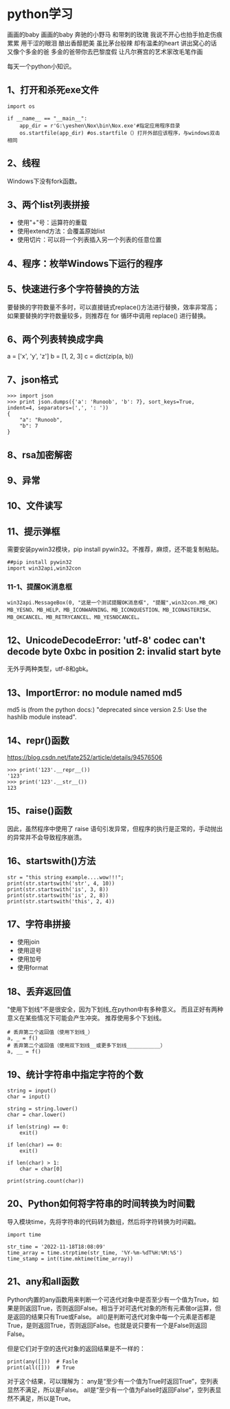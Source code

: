 # python学习

画画的baby 画画的baby
奔驰的小野马 和带刺的玫瑰
我说不开心也拍手拍走伤痕累累
用干涩的眼泪 酿出香醇肥美
虽比茅台般辣 却有温柔的heart
讲出窝心的话 又像个多金的爸
多金的爸带你去巴黎度假
让凡尔赛宫的艺术家改毛笔作画

每天一个python小知识。

## 1、打开和杀死exe文件
```
import os
    
if __name__ == "__main__":
    app_dir = r'G:\yeshen\Nox\bin\Nox.exe'#指定应用程序目录
	os.startfile(app_dir) #os.startfile（）打开外部应该程序，与windows双击相同
```

## 2、线程
Windows下没有fork函数。

## 3、两个list列表拼接
- 使用"+"号：运算符的重载
- 使用extend方法：会覆盖原始list
- 使用切片：可以将一个列表插入另一个列表的任意位置

## 4、程序：枚举Windows下运行的程序

## 5、快速进行多个字符替换的方法
要替换的字符数量不多时，可以直接链式replace()方法进行替换，效率非常高；
如果要替换的字符数量较多，则推荐在 for 循环中调用 replace() 进行替换。

## 6、两个列表转换成字典
a = ['x', 'y', 'z']
b = [1, 2, 3]
c = dict(zip(a, b))

## 7、json格式
```
>>> import json
>>> print json.dumps({'a': 'Runoob', 'b': 7}, sort_keys=True, indent=4, separators=(',', ': '))
{
    "a": "Runoob",
    "b": 7
}
```

## 8、rsa加密解密



## 9、异常


## 10、文件读写

## 11、提示弹框
需要安装pywin32模块，pip install pywin32。不推荐，麻烦，还不能复制粘贴。
```
##pip install pywin32
import win32api,win32con
```

### 11-1、提醒OK消息框
```
win32api.MessageBox(0, "这是一个测试提醒OK消息框", "提醒",win32con.MB_OK)
MB_YESNO、MB_HELP、MB_ICONWARNING、MB_ICONQUESTION、MB_ICONASTERISK、MB_OKCANCEL、MB_RETRYCANCEL、MB_YESNOCANCEL。
```

## 12、UnicodeDecodeError: 'utf-8' codec can't decode byte 0xbc in position 2: invalid start byte
无外乎两种类型，utf-8和gbk。

## 13、ImportError: no module named md5
md5 is (from the python docs:) "deprecated since version 2.5: Use the hashlib module instead".

## 14、repr()函数
https://blog.csdn.net/fate252/article/details/94576506
```
>>> print('123'.__repr__())
'123'
>>> print('123'.__str__())
123
```

## 15、raise()函数
因此，虽然程序中使用了 raise 语句引发异常，但程序的执行是正常的，手动抛出的异常并不会导致程序崩溃。

## 16、startswith()方法
```
str = "this string example....wow!!!";
print(str.startswith('str', 4, 10))
print(str.startswith('is', 3, 8))
print(str.startswith('is', 2, 8))
print(str.startswith('this', 2, 4))
```

## 17、字符串拼接
- 使用join
- 使用逗号
- 使用加号
- 使用format

## 18、丢弃返回值
"使用下划线"不是很安全，因为下划线_在python中有多种意义。
而且正好有两种意义在某些情况下可能会产生冲突。
推荐使用多个下划线。
```
# 丢弃第二个返回值（使用下划线_）
a, _ = f()
# 丢弃第二个返回值（使用双下划线__或更多下划线___________）
a, __ = f()
```

## 19、统计字符串中指定字符的个数
```
string = input()
char = input()
 
string = string.lower()
char = char.lower()
 
if len(string) == 0:
    exit()
 
if len(char) == 0:
    exit()
 
if len(char) > 1:
    char = char[0]
 
print(string.count(char))
```

## 20、Python如何将字符串的时间转换为时间戳
导入模块time，先将字符串的代码转为数组，然后将字符转换为时间戳。
```
import time

str_time = '2022-11-18T18:08:09'
time_array = time.strptime(str_time, '%Y-%m-%dT%H:%M:%S')
time_stamp = int(time.mktime(time_array))
```

## 21、any和all函数
Python内置的any函数用来判断一个可迭代对象中是否至少有一个值为True，如果是则返回True，否则返回False。相当于对可迭代对象的所有元素做or运算，但是返回的结果只有True或False。
all()是判断可迭代对象中每一个元素是否都是True，是则返回True，否则返回False。也就是说只要有一个是False则返回False。

但是它们对于空的迭代对象的返回结果是不一样的：
```
print(any([]))  # Fasle
print(all([]))  # True
```
对于这个结果，可以理解为：
any是“至少有一个值为True时返回True”，空列表显然不满足，所以是False。
all是“至少有一个值为False时返回False”，空列表显然不满足，所以是True。
















